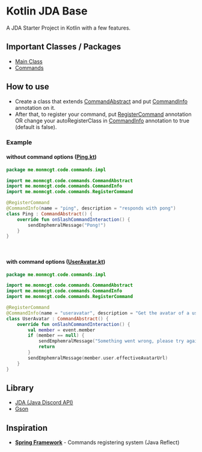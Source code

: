 # Kotlin JDA Base

[//]: # (<hr>)

A JDA Starter Project in Kotlin with a few features.

## Important Classes / Packages

[//]: # (<hr>)

<ul>
<li>
<a href="https://github.com/Monmcgt/Kotlin-JDA-Base/blob/master/src/main/kotlin/me/monmcgt/code/Main.kt">Main Class</a>
</li>
<li>
<a href="https://github.com/Monmcgt/Kotlin-JDA-Base/tree/master/src/main/kotlin/me/monmcgt/code/commands/impl">Commands</a>
</li>
</ul>

## How to use

[//]: # (<hr>)

<ul>
<li>
Create a class that extends <a href="https://github.com/Monmcgt/Kotlin-JDA-Base/blob/master/src/main/kotlin/me/monmcgt/code/commands/CommandAbstract.kt">CommandAbstract</a> and put <a href="https://github.com/Monmcgt/Kotlin-JDA-Base/blob/master/src/main/kotlin/me/monmcgt/code/commands/CommandInfo.kt">CommandInfo</a> annotation on it.
</li>
<li>
After that, to register your command, put <a href="https://github.com/Monmcgt/Kotlin-JDA-Base/blob/master/src/main/kotlin/me/monmcgt/code/commands/RegisterCommand.kt">RegisterCommand</a> annotation OR change your autoRegisterClass in <a href="https://github.com/Monmcgt/Kotlin-JDA-Base/blob/master/src/main/kotlin/me/monmcgt/code/commands/CommandInfo.kt">CommandInfo</a> annotation to true (default is false).
</li>
</ul>

### Example
#### without command options (<a href="https://github.com/Monmcgt/Kotlin-JDA-Base/blob/master/src/main/kotlin/me/monmcgt/code/commands/impl/Ping.kt">Ping.kt</a>)
```kotlin
package me.monmcgt.code.commands.impl

import me.monmcgt.code.commands.CommandAbstract
import me.monmcgt.code.commands.CommandInfo
import me.monmcgt.code.commands.RegisterCommand

@RegisterCommand
@CommandInfo(name = "ping", description = "responds with pong")
class Ping : CommandAbstract() {
    override fun onSlashCommandInteraction() {
        sendEmphemralMessage("Pong!")
    }
}
```
<span><br></span>
#### with command options (<a href="https://github.com/Monmcgt/Kotlin-JDA-Base/blob/master/src/main/kotlin/me/monmcgt/code/commands/impl/UserAvatar.kt">UserAvatar.kt</a>)
```kotlin
package me.monmcgt.code.commands.impl

import me.monmcgt.code.commands.CommandAbstract
import me.monmcgt.code.commands.CommandInfo
import me.monmcgt.code.commands.RegisterCommand

@RegisterCommand
@CommandInfo(name = "useravatar", description = "Get the avatar of a user")
class UserAvatar : CommandAbstract() {
    override fun onSlashCommandInteraction() {
        val member = event.member
        if (member == null) {
            sendEmphemralMessage("Something went wrong, please try again later")
            return
        }
        sendEmphemralMessage(member.user.effectiveAvatarUrl)
    }
}
```

## Library

[//]: # (<hr>)

<ul>
<li>
<a href="https://github.com/DV8FromTheWorld/JDA">JDA (Java Discord API)</a>
</li>
<li>
<a href="https://github.com/google/gson">Gson</a>
</li>
</ul>

## Inspiration

[//]: # (<hr>)

<ul>
<li>
<strong><a href="https://spring.io">Spring Framework</a></strong> - Commands registering system (Java Reflect)
</li>
</ul>